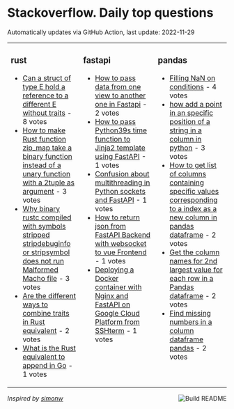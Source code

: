 # Stackoverflow. Daily top questions 

Automatically updates via GitHub Action, last update: <!-- date starts -->2022-11-29<!-- date ends -->


<table><tr><td valign="top" width="33%">

### rust
<!-- rust starts -->
* [Can a struct of type E hold a reference to a different E without traits](https://stackoverflow.com/questions/74596483/can-a-struct-of-type-e-hold-a-reference-to-a-different-e-without-traits) - 8 votes
* [How to make Rust function zip_map take a binary function instead of a unary function with a 2tuple as argument](https://stackoverflow.com/questions/74609203/how-to-make-rust-function-zip-map-take-a-binary-function-instead-of-a-unary-fu) - 3 votes
* [Why binary rustc compiled with symbols stripped stripdebuginfo or stripsymbol does not run Malformed Macho file](https://stackoverflow.com/questions/74615115/why-binary-rustc-compiled-with-symbols-stripped-strip-debuginfo-or-strip-symbol) - 3 votes
* [Are the different ways to combine traits in Rust equivalent](https://stackoverflow.com/questions/74597335/are-the-different-ways-to-combine-traits-in-rust-equivalent) - 2 votes
* [What is the Rust equivalent to append in Go](https://stackoverflow.com/questions/74606494/what-is-the-rust-equivalent-to-append-in-go) - 1 votes
<!-- rust ends -->
</td><td valign="top" width="34%">


### fastapi
<!-- fastapi starts -->
* [How to pass data from one view to another one in Fastapi](https://stackoverflow.com/questions/74609265/how-to-pass-data-from-one-view-to-another-one-in-fastapi) - 2 votes
* [How to pass Python39s time function to Jinja2 template using FastAPI](https://stackoverflow.com/questions/74602664/how-to-pass-pythons-time-function-to-jinja2-template-using-fastapi) - 1 votes
* [Confusion about multithreading in Python sockets and FastAPI](https://stackoverflow.com/questions/74599213/confusion-about-multithreading-in-python-sockets-and-fastapi) - 1 votes
* [How to return json from FastAPI Backend with websocket to vue Frontend](https://stackoverflow.com/questions/74618868/how-to-return-json-from-fastapi-backend-with-websocket-to-vue-frontend) - 1 votes
* [Deploying a Docker container with Nginx and FastAPI on Google Cloud Platform from SSHterm](https://stackoverflow.com/questions/74597004/deploying-a-docker-container-with-nginx-and-fastapi-on-google-cloud-platform-fro) - 1 votes
<!-- fastapi ends -->
</td><td valign="top" width="34%">


### pandas
<!-- pandas starts -->
* [Filling NaN on conditions](https://stackoverflow.com/questions/74595035/filling-nan-on-conditions) - 4 votes
* [how add a point in an specific position of a string in a column in python](https://stackoverflow.com/questions/74613924/how-add-a-point-in-an-specific-position-of-a-string-in-a-column-in-python) - 3 votes
* [How to get list of columns containing specific values corresponding to a index as a new column in pandas dataframe](https://stackoverflow.com/questions/74619638/how-to-get-list-of-columns-containing-specific-values-corresponding-to-a-index-a) - 2 votes
* [Get the column names for 2nd largest value for each row in a Pandas dataframe](https://stackoverflow.com/questions/74612525/get-the-column-names-for-2nd-largest-value-for-each-row-in-a-pandas-dataframe) - 2 votes
* [Find missing numbers in a column dataframe pandas](https://stackoverflow.com/questions/74618512/find-missing-numbers-in-a-column-dataframe-pandas) - 2 votes
<!-- pandas ends -->
</td></tr></table>

<a href="https://github.com/hp0404/hp0404/actions"><img src="https://github.com/hp0404/hp0404/workflows/Build%20README/badge.svg" align="right" alt="Build README"></a> <p>*Inspired by  [simonw](https://github.com/simonw/simonw)*</p>
